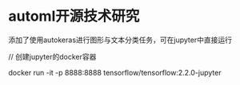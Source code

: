 # automl开源技术研究

添加了使用autokeras进行图形与文本分类任务，可在jupyter中直接运行

// 创建jupyter的docker容器

docker run -it -p 8888:8888 tensorflow/tensorflow:2.2.0-jupyter







